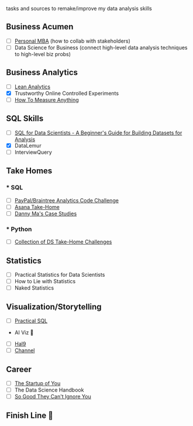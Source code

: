 tasks and sources to remake/improve my data analysis skills

## Business Acumen
- [ ] [Personal MBA](https://vk.com/doc210633565_570900216?hash=9XlwlpWSOsRx2BzySAc8IBPWP8xux8S9K35JKB0Kxdg) (how to collab with stakeholders)
- [ ] Data Science for Business (connect high-level data analysis techniques to high-level biz probs)

## Business Analytics
- [ ] [Lean Analytics](https://choolskool.com/wp-content/uploads/2021/07/Lean-Analytics_-Use-Data-to-Build-a-Better-Startup-Faster-PDFDrive.com-.pdf)
- [x] Trustworthy Online Controlled Experiments
- [ ] [How To Measure Anything](https://www.professionalwargaming.co.uk/HowToMeasureAnythingEd2DouglasWHubbard.pdf)

## SQL Skills
- [ ] [SQL for Data Scientists - A Beginner's Guide for Building Datasets for Analysis](https://www.oreilly.com/library/view/sql-for-data/9781119669364/)
- [x] DataLemur
- [ ] InterviewQuery

## Take Homes
### * SQL
- [ ] [PayPal/Braintree Analytics Code Challenge](https://github.com/AlexanderConnelly/BrainTree_SQL_Coding_Challenge_Data_Analyst)
- [ ] [Asana Take-Home](https://github.com/amalrkrishna/asana-take-home/blob/master/Asana-Take-Home.ipynb)
- [ ] [Danny Ma's Case Studies](https://8weeksqlchallenge.com/getting-started/)

### * Python
- [ ] [Collection of DS Take-Home Challenges](https://github.com/JifuZhao/DS-Take-Home)

## Statistics
- [ ] Practical Statistics for Data Scientists
- [ ] How to Lie with Statistics
- [ ] Naked Statistics

## Visualization/Storytelling
- [ ] [Practical SQL](http://projanco.com/Library/Practical%20SQL%20A%20Beginner%E2%80%99s%20Guide%20to%20Storytelling%20with%20Data.pdf)
* AI Viz 🤩
- [ ] [Hal9](https://www.hal9.com/?gclid=CjwKCAiA3KefBhByEiwAi2LDHKJD9Kf-ErD37hloRHBzFIJmf5-u5nUCeLYbE_r33-XCXFQfttbq-hoCYFoQAvD_BwE)
- [ ] [Channel](https://www.usechannel.com/)

## Career
- [ ] [The Startup of You](https://thefloforce.files.wordpress.com/2015/06/the-start-up-of-you-reid-hoffman.pdf)
- [ ] The Data Science Handbook
- [ ] [So Good They Can't Ignore You](http://www.stafforini.com/docs/Newport%20-%20So%20good%20they%20can't%20ignore%20you.pdf)

## Finish Line 🎉
